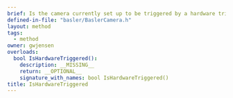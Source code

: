 ```yaml
---
brief: Is the camera currently set up to be triggered by a hardware trigger ( i.e. a TTL pulse )?
defined-in-file: "basler/BaslerCamera.h"
layout: method
tags:
  - method
owner: gwjensen
overloads:
  bool IsHardwareTriggered():
    description: __MISSING__
    return: __OPTIONAL__
    signature_with_names: bool IsHardwareTriggered()
title: IsHardwareTriggered
---
```

